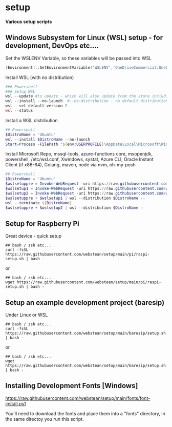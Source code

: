 # setup

**Various setup scripts**

## Windows Subsystem for Linux (WSL) setup - for development, DevOps etc....

Set the WSLENV Variable, so these variables will be passed into WSL
```powershell
[Environment]::SetEnvironmentVariable('WSLENV','OneDriveCommercial:OneDriveConsumer:USERDNSDOMAIN:USERDOMAIN:USERNAME','User')
```

Install WSL (with no distribution)
```powershell
### Powershell
### Setup WSL
wsl --update #to update - which will also update from the store including the kernel and would update from in-windows to the store version
wsl --install --no-launch  #--no-distribution - no default distribution
wsl --set-default-version 2
wsl --status
```

Install a WSL distribution
```powershell
## Powershell
$DistroName = 'Ubuntu'
wsl --install $DistroName --no-launch 
Start-Process -FilePath "${env:USERPROFILE}\AppData\Local\Microsoft\WindowsApps\$DistroName.exe" --config --default-user ${env:USERNAME}
```

Install Microsoft Repo, mssql-tools, azure-functions core, msopenjdk, powershell, /etc/wsl.conf, Xwindows, systat, Azure CLI, Oracle Instant Client (if x86-64), Golang, maven, node via nvm, oh-my-posh

```powershell
## Powershell
$DistroName = 'Ubuntu'
$wslsetuppre = Invoke-WebRequest -uri https://raw.githubusercontent.com/webstean/setup/main/wsl/wslsetup-pre.sh | Select-Object -ExpandProperty content
$wslsetup1 = Invoke-WebRequest -uri https://raw.githubusercontent.com/webstean/setup/main/wsl/wslsetup1.sh | Select-Object -ExpandProperty content
$wslsetup2 = Invoke-WebRequest -uri https://raw.githubusercontent.com/webstean/setup/main/wsl/wslsetup2.sh | Select-Object -ExpandProperty content
$wslsetuppre + $wslsetup1 | wsl --distribution $DistroName --
wsl --terminate ${DistroName}
$wslsetuppre + $wslsetup2 | wsl --distribution $DistroName --
```

## Setup for Raspberry Pi

Great device - quick setup

```shell
## bash / zsh etc...
curl -fsSL https://raw.githubusercontent.com/webstean/setup/main/pi/raspi-setup.sh | bash -
```

or

```shell
## bash / zsh etc...
wget https://raw.githubusercontent.com/webstean/setup/main/pi/raspi-setup.sh | bash -
```

## Setup an example development project (baresip)

Under Linux or WSL

```shell
## bash / zsh etc...
curl -fsSL https://raw.githubusercontent.com/webstean/setup/main/baresip/setup.sh | bash -
```
or

```shell
## bash / zsh etc...
wget https://raw.githubusercontent.com/webstean/setup/main/baresip/setup.sh | bash -
```

## Installing Development Fonts [Windows]

https://raw.githubusercontent.com/webstean/setup/main/fonts/font-install.ps1

You'll need to download the fonts and place them into a "fonts" directory, in the same directoy you run this script.


